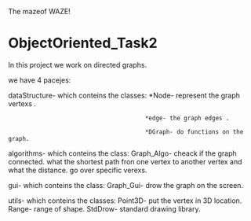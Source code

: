 The mazeof WAZE!

# ObjectOriented_Task2


In this project we work on directed graphs. 

we have 4 pacejes:

dataStructure- which conteins the classes: *Node- represent the graph vertexs .

                                           *edge- the graph edges .
                                           
                                           *DGraph- do functions on the graph.
                                           
                                           
algorithms-  which conteins the class: Graph_Algo-  cheack if the graph connected.
                                                     what the shortest path fron one vertex to another vertex and what the distance.
                                                     go over specific verexs.
                                                     
gui- which conteins the class: Graph_Gui-  drow the graph on the screen.

utils- which conteins the classes: Point3D- put the vertex in 3D location.
                                   Range- range of shape.
                                   StdDrow- standard drawing library.

